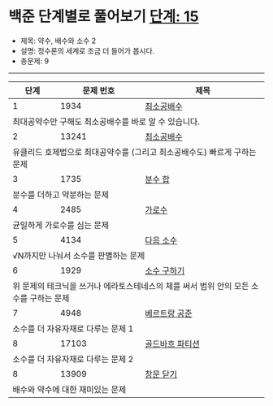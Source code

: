 # 백준 단계별로 풀어보기 [단계: 15](https://www.acmicpc.net/step/18)

- 제목: 약수, 배수와 소수 2
- 설명: 정수론의 세계로 조금 더 들어가 봅시다.
- 총문제: 9
---
<P>
  <table>
    <thead><tr><th>단계</th><th>문제 번호</th><th>제목</th></tr></thead>
    <tbody>
      <tr><td>1</td><td>1934</td><td><a href="https://www.acmicpc.net/problem/1934">최소공배수</a></td></tr>
      <tr><td colspan="3">최대공약수만 구해도 최소공배수를 바로 알 수 있습니다.</td></tr>
      <tr><td>2</td><td>13241</td><td><a href="https://www.acmicpc.net/problem/13241">최소공배수</a></td></tr>
      <tr><td colspan="3">유클리드 호제법으로 최대공약수를 (그리고 최소공배수도) 빠르게 구하는 문제</td></tr>
      <tr><td>3</td><td>1735</td><td><a href="https://www.acmicpc.net/problem/1735">분수 합</a></td></tr>
      <tr><td colspan="3">분수를 더하고 약분하는 문제</td></tr>
      <tr><td>4</td><td>2485</td><td><a href="https://www.acmicpc.net/problem/2485">가로수</a></td></tr>
      <tr><td colspan="3">균일하게 가로수를 심는 문제</td></tr>
      <tr><td>5</td><td>4134</td><td><a href="https://www.acmicpc.net/problem/4134">다음 소수</a></td></tr>
      <tr><td colspan="3">√N까지만 나눠서 소수를 판별하는 문제</td></tr>
      <tr><td>6</td><td>1929</td><td><a href="https://www.acmicpc.net/problem/1929">소수 구하기</a></td></tr>
      <tr><td colspan="3">위 문제의 테크닉을 쓰거나 에라토스테네스의 체를 써서 범위 안의 모든 소수를 구하는 문제</td></tr>
      <tr><td>7</td><td>4948</td><td><a href="https://www.acmicpc.net/problem/4948">베르트랑 공준</a></td></tr>
      <tr><td colspan="3">소수를 더 자유자재로 다루는 문제 1</td></tr>
      <tr><td>8</td><td>17103</td><td><a href="https://www.acmicpc.net/problem/17103">골드바흐 파티션</a></td></tr>
      <tr><td colspan="3">소수를 더 자유자재로 다루는 문제 2</td></tr>
      <tr><td>8</td><td>13909</td><td><a href="https://www.acmicpc.net/problem/13909">창문 닫기</a></td></tr>
      <tr><td colspan="3">배수와 약수에 대한 재미있는 문제</td></tr>
    </tbody>
  </table>
</P>
